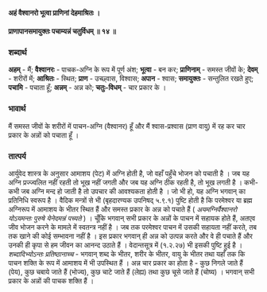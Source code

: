 #### अहं वैश्वानरो भूत्वा प्राणिनां देहमाश्रितः ।
#### प्राणापानसमायुक्तः पचाम्यन्नं चतुर्विधम् ॥ १४ ॥

### शब्दार्थ

**अहम्** - मैं; **वैश्वानरः** - पाचक-अग्नि के रूप में पूर्ण अंश; **भूत्वा** - बन कर; **प्राणिनाम्** - समस्त जीवों के; **देवम्** - शरीरों में; **आश्रितः** - स्थित; **प्राण** - उच्छ्वास, विश्वास; **अपान** - श्वास; **समायुक्तः** - सन्तुलित रखते हुए; **पचामि** - पचाता हूँ; **अन्नम्** - अन्न को; **चतुः-विधम्** - चार प्रकार के ।

### भावार्थ

मैं समस्त जीवों के शरीरों में पाचन-अग्नि (वैश्वानर) हूँ और मैं श्वास-प्रश्वास (प्राण वायु) में रह कर चार प्रकार के अन्नों को पचाता हूँ ।

### तात्पर्य

आर्युवेद शास्त्र के अनुसार आमाशय (पेट) में अग्नि होती है, जो वहाँ पहुँचे भोजन को पचाती है । जब यह अग्नि प्रज्ज्वलित नहीं रहती तो भूख नहीं जगती और जब यह अग्नि ठीक रहती है, तो भूख लगती है । कभी-कभी जब अग्नि मन्द हो जाती है तो उपचार की आवश्यकता होती है । जो भी हो, यह अग्नि भगवान् का प्रतिनिधि स्वरूप है । वैदिक मन्त्रों से भी (बृहदारण्यक उपनिषद् ५.९.१) पुष्टि होती है कि परमेश्वर या ब्रह्म अग्निरूप में आमाशय के भीतर स्थित हैं और समस्त प्रकार के अन्न को पचाते हैं ( *अयमग्निर्वैश्वानरो योऽयमन्तः पुरुषे येनेदमन्नं पच्यते* ) । चूँकि भगवान् सभी प्रकार के अन्नों के पाचन में सहायक होते हैं, अतएव जीव भोजन करने के मामले में स्वतन्त्र नहीं है । जब तक परमेश्वर पाचन में उसकी सहायता नहीं करते, तब तक खाने की कोई सम्भावना नहीं है । इस प्रकार भगवान् ही अन्न को उत्पन्न करते और वे ही पचाते हैं और उनकी ही कृपा से हम जीवन का आनन्द उठाते हैं । वेदान्तसूत्र में (१.२.२७) भी इसकी पुष्टि हुई है । *शब्दादिभ्योऽन्तः प्रतिष्ठानाच्च* - भगवान् शब्द के भीतर, शरीर के भीतर, वायु के भीतर तथा यहाँ तक कि पाचन शक्ति के रूप में आमाशय में भी उपस्थित हैं । अन्न चार प्रकार का होता है - कुछ निगले जाते हैं (पेय), कुछ चबाये जाते हैं (भोज्य), कुछ चाटे जाते हैं (लेह्य) तथा कुछ चूसे जाते हैं (चोष्य) । भगवान् सभी प्रकार के अन्नों की पाचक शक्ति हैं ।